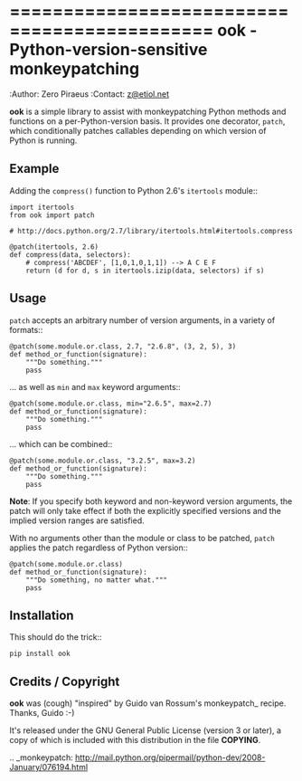 
=============================================
ook - Python-version-sensitive monkeypatching
=============================================

:Author: Zero Piraeus
:Contact: z@etiol.net

**ook** is a simple library to assist with monkeypatching Python methods and
functions on a per-Python-version basis. It provides one decorator, ``patch``,
which conditionally patches callables depending on which version of Python is
running.


Example
-------

Adding the ``compress()`` function to Python 2.6's ``itertools`` module::

    import itertools
    from ook import patch

    # http://docs.python.org/2.7/library/itertools.html#itertools.compress

    @patch(itertools, 2.6)
    def compress(data, selectors):
        # compress('ABCDEF', [1,0,1,0,1,1]) --> A C E F
        return (d for d, s in itertools.izip(data, selectors) if s)


Usage
-----

``patch`` accepts an arbitrary number of version arguments, in a variety of
formats::

    @patch(some.module.or.class, 2.7, "2.6.8", (3, 2, 5), 3)
    def method_or_function(signature):
        """Do something."""
        pass

... as well as ``min`` and ``max`` keyword arguments::

    @patch(some.module.or.class, min="2.6.5", max=2.7)
    def method_or_function(signature):
        """Do something."""
        pass

... which can be combined::

    @patch(some.module.or.class, "3.2.5", max=3.2)
    def method_or_function(signature):
        """Do something."""
        pass

**Note**: If you specify both keyword and non-keyword version arguments, the
patch will only take effect if both the explicitly specified versions and the
implied version ranges are satisfied.

With no arguments other than the module or class to be patched, ``patch``
applies the patch regardless of Python version::

    @patch(some.module.or.class)
    def method_or_function(signature):
        """Do something, no matter what."""
        pass


Installation
------------

This should do the trick::

    pip install ook


Credits / Copyright
-------------------

**ook** was (cough) "inspired" by Guido van Rossum's monkeypatch_ recipe.
Thanks, Guido :-)

It's released under the GNU General Public License (version 3 or later), a copy
of which is included with this distribution in the file **COPYING**.


.. _monkeypatch: http://mail.python.org/pipermail/python-dev/2008-January/076194.html

